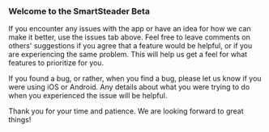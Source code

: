 ### Welcome to the SmartSteader Beta

If you encounter any issues with the app or have an idea for how we can make it better, use the issues tab above. Feel free to leave comments on others' suggestions if you agree that a feature would be helpful, or if you are experiencing the same problem. This will help us get a feel for what features to prioritize for you.

If you found a bug, or rather, when you find a bug, please let us know if you were using iOS or Android. Any details about what you were trying to do when you experienced the issue will be helpful.

Thank you for your time and patience. We are looking forward to great things!
